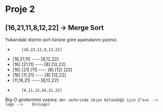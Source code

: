 # Proje 2

## [16,21,11,8,12,22] -> Merge Sort

Yukarıdaki dizinin sort türüne göre aşamalarını yazınız.

-         [16,21,11,8,12,22]
-   [16,21,11]     ----     [8,12,22]
-  [16] [21,11]    ----    [8]  [12,22] 
- [16]  [21] [11]  ----   [8]  [12] [22]
-  [16]  [11,21]   ----    [8]  [12,22]
-   [11,16,21]     ----     [8,12,22]
-         [8,11,12,16,21,22]

Big-O gösterimini yazınız.
``
Her seferinde ikiye bölündüğü için 2^x=n --> logn -->    O(nlogn)
``